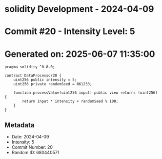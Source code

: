 ﻿# solidity Development - 2024-04-09
# Commit #20 - Intensity Level: 5
# Generated on: 2025-06-07 11:35:00
```solidity
pragma solidity ^0.8.0;

contract DataProcessor20 {
    uint256 public intensity = 5;
    uint256 private randomSeed = 861233;

    function processValue(uint256 input) public view returns (uint256) {
        return input * intensity + randomSeed % 100;
    }
}
```
## Metadata
- Date: 2024-04-09
- Intensity: 5
- Commit Number: 20
- Random ID: 680440571
